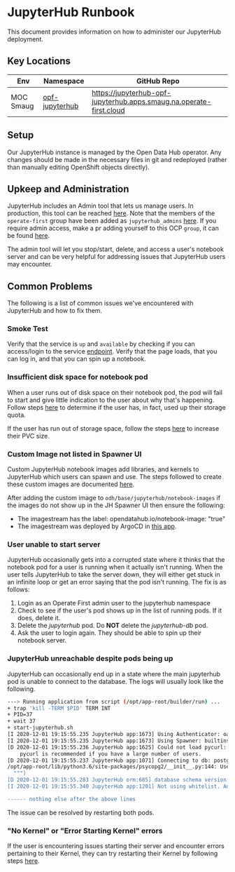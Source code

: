 # JupyterHub Runbook

This document provides information on how to administer our JupyterHub
deployment.

## Key Locations

| Env       | Namespace           | GitHub Repo                                                  |
| --------- | ------------------- | ------------------------------------------------------------ |
| MOC Smaug | [opf-jupyterhub][1] | https://jupyterhub-opf-jupyterhub.apps.smaug.na.operate-first.cloud |

## Setup

Our JupyterHub instance is managed by the Open Data Hub operator. Any changes should be made in the necessary files in git and redeployed (rather than manually editing OpenShift objects directly).

## Upkeep and Administration

JupyterHub includes an Admin tool that lets us manage users. In production, this tool can be reached [here][2]. Note that the members of the `operate-first` group have been added as `jupyterhub_admins` [here][3]. If you require admin access, make a pr adding yourself to this OCP `group`, it can be found [here](https://github.com/operate-first/apps/blob/master/cluster-scope/base/user.openshift.io/groups/operate-first/group.yaml).

The admin tool will let you stop/start, delete, and access a user's notebook server and can be very helpful for addressing issues that JupyterHub users may encounter.

## Common Problems

The following is a list of common issues we've encountered with JupyterHub and how to fix them.

### Smoke Test

Verify that the service is `up` and `available` by checking if you can access/login to the service [endpoint][4]. Verify that the page loads, that you can log in, and that you can spin up a notebook.

### Insufficient disk space for notebook pod

When a user runs out of disk space on their notebook pod, the pod will fail to start and give little indication to the user about why that's happening.
Follow steps [here][5] to determine if the user has, in fact, used up their storage quota.

If the user has run out of storage space, follow the steps [here][6] to increase their PVC size.

### Custom Image not listed in Spawner UI

Custom JupyterHub notebook images add libraries, and kernels to JupyterHub which users can spawn and use. The steps followed to create these custom images are documented [here][7].

After adding the custom image to `odh/base/jupyterhub/notebook-images` if the images do not show up in the JH Spawner UI then ensure the following:

- The imagestream has the label:   opendatahub.io/notebook-image: "true"
- The imagestream was deployed by ArgoCD in [this app][8].

### User unable to start server

JupyterHub occasionally gets into a corrupted state where it thinks that the notebook pod for a user is running when it actually isn't running. When the user tells JupyterHub to take the server down, they will either get stuck in an infinite loop or get an error saying that the pod isn't running. The fix is as follows:

1. Login as an Operate First admin user to the jupyterhub namespace
2. Check to see if the user's pod shows up in the list of running pods. If it does, delete it.
3. Delete the _jupyterhub_ pod. Do __NOT__ delete the _jupyterhub-db_ pod.
4. Ask the user to login again. They should be able to spin up their notebook server.

### JupyterHub unreachable despite pods being up

JupyterHub can occasionally end up in a state where the main jupyterhub pod is unable to connect to the database. The logs will usually look like the following.

```bash
---> Running application from script (/opt/app-root/builder/run) ...
+ trap 'kill -TERM $PID' TERM INT
+ PID=37
+ wait 37
+ start-jupyterhub.sh
[I 2020-12-01 19:15:55.235 JupyterHub app:1673] Using Authenticator: oauthenticator.openshift.OpenShiftOAuthenticator-0.9.0dev
[I 2020-12-01 19:15:55.235 JupyterHub app:1673] Using Spawner: builtins.OpenShiftSpawner
[D 2020-12-01 19:15:55.236 JupyterHub app:1625] Could not load pycurl: No module named 'pycurl'
    pycurl is recommended if you have a large number of users.
[D 2020-12-01 19:15:55.237 JupyterHub app:1071] Connecting to db: postgresql://jupyterhub:<password>@jupyterhub-db:5432/jupyterhub
/opt/app-root/lib/python3.6/site-packages/psycopg2/__init__.py:144: UserWarning: The psycopg2 wheel package will be renamed from release 2.8; in order to keep installing from binary please use "pip install psycopg2-binary" instead. For details see: <http://initd.org/psycopg/docs/install.html#binary-install-from-pypi> .
  """)
[D 2020-12-01 19:15:55.283 JupyterHub orm:685] database schema version found: 896818069c98
[I 2020-12-01 19:15:55.340 JupyterHub app:1201] Not using whitelist. Any authenticated user will be allowed.

------ nothing else after the above lines
```

The issue can be resolved by restarting both pods.

### "No Kernel" or "Error Starting Kernel" errors

If the user is encountering issues starting their server and encounter errors pertaining to their Kernel, they can try restarting their Kernel by following steps [here][9].

[1]: https://console-openshift-console.apps.smaug.na.operate-first.cloud/k8s/ns/opf-jupyterhub/
[2]: https://jupyterhub-opf-jupyterhub.apps.smaug.na.operate-first.cloud/hub/admin
[3]: https://github.com/operate-first/odh-manifests/blob/smaug-v1.1.1/jupyterhub/jupyterhub/base/jupyterhub-groups-configmap.yaml#L9
[4]: https://jupyterhub-opf-jupyterhub.apps.smaug.na.operate-first.cloud
[5]: analyze_storage.md
[6]: increase_pvc_size_jh.md
[7]: add_imagestream_to_jh.md
[8]: https://argocd.operate-first.cloud/applications/kfdefs-smaug
[9]: reinstall_kernel.md
